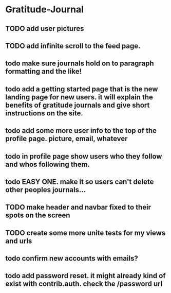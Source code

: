 # Gratitude-Journal

## TODO add user pictures

## TODO add infinite scroll to the feed page.

## todo make sure journals hold on to paragraph formatting and the like!

## todo add a getting started page that is the new landing page for new users.  it will explain the benefits of gratitude journals and give short instructions on the site.

## todo add some more user info to the top of the profile page.  picture, email, whatever

## todo in profile page show users who they follow and whos following them.

## todo EASY ONE.  make it so users can't delete other peoples journals...

## TODO make header and navbar fixed to their spots on the screen

## TODO create some more unite tests for my views and urls

## todo confirm new accounts with emails?

## todo add password reset.  it might already kind of exist with contrib.auth.  check the /password url